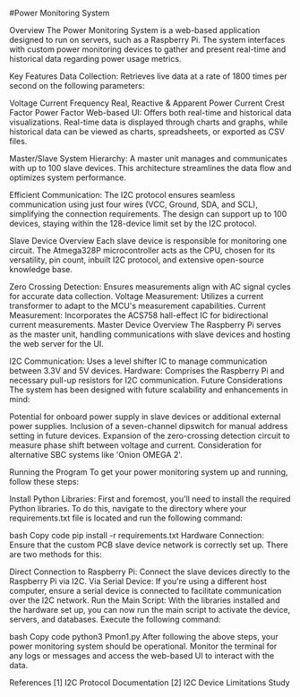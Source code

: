 #Power Monitoring System

Overview
The Power Monitoring System is a web-based application designed to run on servers, such as a Raspberry Pi. The system interfaces with custom power monitoring devices to gather and present real-time and historical data regarding power usage metrics.

Key Features
Data Collection: Retrieves live data at a rate of 1800 times per second on the following parameters:

Voltage
Current
Frequency
Real, Reactive & Apparent Power
Current Crest Factor
Power Factor
Web-based UI: Offers both real-time and historical data visualizations. Real-time data is displayed through charts and graphs, while historical data can be viewed as charts, spreadsheets, or exported as CSV files.

Master/Slave System Hierarchy: A master unit manages and communicates with up to 100 slave devices. This architecture streamlines the data flow and optimizes system performance.

Efficient Communication: The I2C protocol ensures seamless communication using just four wires (VCC, Ground, SDA, and SCL), simplifying the connection requirements. The design can support up to 100 devices, staying within the 128-device limit set by the I2C protocol.

Slave Device Overview
Each slave device is responsible for monitoring one circuit. The Atmega328P microcontroller acts as the CPU, chosen for its versatility, pin count, inbuilt I2C protocol, and extensive open-source knowledge base.

Zero Crossing Detection: Ensures measurements align with AC signal cycles for accurate data collection.
Voltage Measurement: Utilizes a current transformer to adapt to the MCU's measurement capabilities.
Current Measurement: Incorporates the ACS758 hall-effect IC for bidirectional current measurements.
Master Device Overview
The Raspberry Pi serves as the master unit, handling communications with slave devices and hosting the web server for the UI.

I2C Communication: Uses a level shifter IC to manage communication between 3.3V and 5V devices.
Hardware: Comprises the Raspberry Pi and necessary pull-up resistors for I2C communication.
Future Considerations
The system has been designed with future scalability and enhancements in mind:

Potential for onboard power supply in slave devices or additional external power supplies.
Inclusion of a seven-channel dipswitch for manual address setting in future devices.
Expansion of the zero-crossing detection circuit to measure phase shift between voltage and current.
Consideration for alternative SBC systems like 'Onion OMEGA 2'.

Running the Program
To get your power monitoring system up and running, follow these steps:

Install Python Libraries:
First and foremost, you'll need to install the required Python libraries. To do this, navigate to the directory where your requirements.txt file is located and run the following command:

bash
Copy code
pip install -r requirements.txt
Hardware Connection:
Ensure that the custom PCB slave device network is correctly set up. There are two methods for this:

Direct Connection to Raspberry Pi: Connect the slave devices directly to the Raspberry Pi via I2C.
Via Serial Device: If you're using a different host computer, ensure a serial device is connected to facilitate communication over the I2C network.
Run the Main Script:
With the libraries installed and the hardware set up, you can now run the main script to activate the device, servers, and databases. Execute the following command:

bash
Copy code
python3 Pmon1.py
After following the above steps, your power monitoring system should be operational. Monitor the terminal for any logs or messages and access the web-based UI to interact with the data.




References
[1] I2C Protocol Documentation
[2] I2C Device Limitations Study
